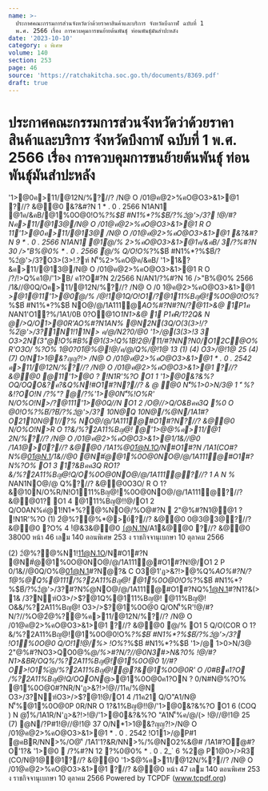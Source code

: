 ```yaml
---
name: >-
  ประกาศคณะกรรมการส่วนจังหวัดว่าด้วยราคาสินค้าและบริการ จังหวัดบึงกาฬ ฉบับที่ 1
  พ.ศ. 2566 เรื่อง การควบคุมการขนย้ายต้นพันธุ์ ท่อนพันธุ์มันสำปะหลัง
date: '2023-10-10'
category: ง พิเศษ
volume: 140
section: 253
page: 46
source: 'https://ratchakitcha.soc.go.th/documents/8369.pdf'
draft: true
---
```


# ประกาศคณะกรรมการส่วนจังหวัดว่าด้วยราคาสินค้าและบริการ จังหวัดบึงกาฬ ฉบับที่ 1 พ.ศ. 2566 เรื่อง การควบคุมการขนย้ายต้นพันธุ์ ท่อนพันธุ์มันสำปะหลัง

'1>@0ค>11/@12N/%?//? /N@ O /01@ค@2>%คO@O3>&1>@1 ?//? &@@0 &?&#?N 1 * . 0 . 2566 N1AN1 @1ค/&คB/@1%0O@0!O%*?%$B์ #N1%*?%$B์/?%2ํ@'>/3? !@/#?Nค>11/@13@/N@ O /01@ค@2>%คO@O3>&1>@1 R O 11'1>@0ค>11/@13@ /N@ O /01@ค@2>%คO@O3>&1>@1 &?&#?N 9 * . 0 . 2566 N1AN1 @1ํ@/% 2>%คO@O3>&1>@1ค/&คB/ 3/?%#?N 30 />"B%@0% * . 0 . 2566 ํ@/% Q/O!O%*?%$B์ #N1%*?%$B์/?%2ํ@'>/3?O3>(3>!.?ฑ์ N'็%2>%คO@ค/&คB/ '1>1&?&ค>11/@13@/N@ O /01@ค@2>%คO@O3>&1>@1 R O /?/!>Q%ค1@/'1>B/ ค1?O#?N 2/2566 N/AN1/?%#?N 16 />"B%@0% 2566 /1&//@0Q/Oค>11/@12N/%?//? /N@ O /0 1@ค@2>%คO@O3>&1>@1 *>@1@11'1>@0ํ@/% /@!1@1Q/O!O1/?@111%Bญ@!%0O@0!O%*?%$B์ #N1%*?%$B์ NO@/@/1A111@*AO%#?N#?N/?@11>&@ 1P1ค N*AN1'O1?%/1A1/0B 0?O@1O*1N1>&@ 1 P1คR/1?2Q& N @/>Q/O1>@0R'*AO%#?N1AN% @N2N(3Q/O(3(3>!/?%2ํ@'>/3?1N1!11N> ค/@/N2?0/@0 '1>/@(3(3>!3 3 O3>2N(3"@!O%#B%@1(3>!Q%1B!2@/11/#?NN?N0/O12C@O% R'O3O/ %?O% 1@0?01ํ@%@!@/ค/@/Q%/@!1@ 13 (1) (4) O3>/@!1@ 25 (4) (7) O/N*1>1@&?ญญ?!> /N@ O /01@ค@2>%คO@O3>&1>@1 * . 0 . 2542 ค>11/@12N/%?//? /N@ O /01@ค@2>%คO@O3>&1>@1 ?//? &@@0 @11'1>@0 ? !N1R'%?O O1 1 '1>@0&?&%?OQ/OQO&?ค?&Q%N!#O1#?N?//? & @ @0 N'็%1>0>N/3@ 1 'ี %?&!?OO!N /?%"? @/?%'1>@0N'็%!O%R' N/O%O!N>/?@111'1>@0Q//N O1 2 /O@//>Q/O&Bคค3Q %0 O @0!O%*?%$B์/?%2ํ@'>/3? /1A1#N1%*?%$B์/?%2ํ@'>/3? 10N@Q 10N@/%@N/1A1#?O2110N@1//?% NO@/@/1A111@#O1#?N?//? &@@0 N/O%O!N>R O 1?&/%?2A11%Bญ@! @'1>$@%ค>11/@12N/%?//? /N@ O /01@ค@2>%คO@O3>&1>@1 /1A1(CO@N'1>$@%ค>11/@1 2N/%?//? /N@ O /01@ค@2>%คO@O3>&1>@1/1&//@0 /1A1*@>0์?//? &@@0 /1A1%@01ํ@N.1O/N#O1#?N /1A1(CO#?N%@01ํ@N.1/1&//@0 @N#ํ@@1%0O@0NO@/@/1A111@#O1#?N%?O% O1 3 1?&Bคค3Q RO1?&/%?2A11%Bญ@!Q/O%0O@0NO@/@/1A111@?//? 1 A N % N*AN1NO@/@ Q%?//? &@@0O3O/ R O 1?&@10N/O%R/N!O111%Bญ@!%0O@0NO@/@/1A111@?//? &@@01? O1 4 @111%Bญ@!!@/O1 2 Q/O0AN%คํ@1!N1*%?@%NO@/%O@#?N  2"@%#?N1@@1 ? !N1R'%?O (1) 2ํ@%?@%*@>0์?//? &@@0 0@3@3@?//? &@@0 ?O% 4 !ํ@&3&@@0 1ํ@N.1N/A1&@@0 ?//? &@@0 38000 หน้า 46 เลม 140 ตอนพิเศษ 253 ง ราชกิจจานุเบกษา 10 ตุลาคม 2566

(2) 2ํ@%?@%N1!11ํ@N.1O/N#O1#?N @N#ํ@@1%0O@0NO@/@/1A111@#O1#?N!@/O1 2 P 0/1&//@0Q/O%@01ํ@N.1#?Nํ@?& C O3@1'ฏ>&?!>@%Q%*AO%#?N/?1ํ@%@Q%@111/%?2A11%Bญ@! @1%0O@0!O%*?%$B์ #N1%*?%$B์/?%2ํ@'>/3?#?N%ํ@NO@/@/1A111@#O1#?NQ%1ํ@N.1#?N1?&(> 1& /3?Nฑ์O3>/>$?@1Q%@111%Bญ@! @11%Bญ@! O&&/%?2A11%Bญ@! O3>/>$?@1%0O@0 Q/ON'็%R'!@/#?N/?//%O@2ํ@%?@%ค>11/@12N/%?//? /N@ O /01@ค@2>%คO@O3>&1>@1 ?//? &@@0 ํ@/% O1 5 Q/O(COR O 1?&/%?2A11%Bญ@!@1%0O@0!O%*?%$B์ #N1%*?%$B์/?%2ํ@'>/3? !O1%0O@0 Q/O!1!@/%> !O%*?%$B์ #N1%*?%$B์ '1>/@ 1>0>N/3@ 2"@%#?NO3>QO0@%*@/%>#?N/?//@0N3#>N&?0% !@/#?N1>&BR/OQ%/%?2A11%Bญ@!@1%0O@0 1//#?O>!O1%ํ@/%?2A11%Bญ@!ํ@?&@1%0O@0R' O /0#Bค1?O /%?2A11%Bญ@!Q/OQON*@>@1%0O@0ค1?ON ? 0/N#N@%?O% @1%0O@0#?NR/N'ฏ>&?!>!@//11ค/%@N O3>/3?Nฑ์O3>/>$?@1!@/O1 4 /11ค21 Q/O"A1/N@ N'็%@1%0O@0P 0R/NR O 1?&1%Bญ@!!@/'1>@0&?&%?O O1 6 (COQ ) N @)ื%/1A1R/N'ฏ>&?!>!@/'1>@0&?&%?O "A1N'็%ค/@/(> !@//@!1@ 25 (7) @N/?P#1!@//@!1@ 37 O/N*1>1@&?ญญ?!>/N@ O /01@ค@2>%คO@O3>&1>@1 * . 0 . 2542 !O11>/@P#1 ํ@คBR/NN>%/O@'ี /1A1'1?&R/NN>%/%@NO2%&@# /1A1#?Oํ@#?O'1?& '1>@0  /?%#?N 12 ?%0@0% * . 0 . 2_` 6 %2@ P1@0>/>R3์ (CO/N@1@@1?//? &@@0 '1>$@%ค>11/@12N/%?//? /N@ O /01@ค@2>%คO@O3>&1>@1 ?//? &@@0 หน้า 47 เลม 140 ตอนพิเศษ 253 ง ราชกิจจานุเบกษา 10 ตุลาคม 2566 Powered by TCPDF (www.tcpdf.org)

